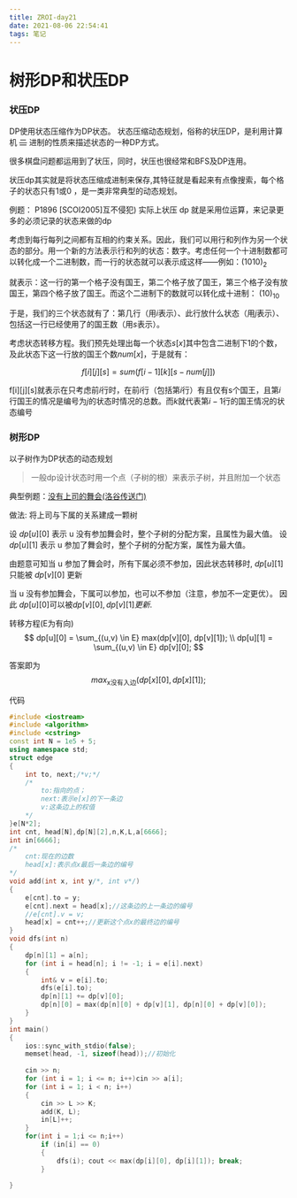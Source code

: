 ```yaml
---
title: ZROI-day21
date: 2021-08-06 22:54:41
tags: 笔记
---
```


# 树形DP和状压DP
<!-- more -->
### 状压DP
DP使用状态压缩作为DP状态。
状态压缩动态规划，俗称的状压DP，是利用计算机 ~~二~~ 进制的性质来描述状态的一种DP方式。

很多棋盘问题都运用到了状压，同时，状压也很经常和BFS及DP连用。

状压dp其实就是将状态压缩成进制来保存,其特征就是看起来有点像搜索，每个格子的状态只有1或0 ，是一类非常典型的动态规划。

例题：
P1896 [SCOI2005]互不侵犯)
实际上状压 dp 就是采用位运算，来记录更多的必须记录的状态来做的dp

考虑到每行每列之间都有互相的约束关系。因此，我们可以用行和列作为另一个状态的部分。用一个新的方法表示行和列的状态：数字。考虑任何一个十进制数都可以转化成一个二进制数，而一行的状态就可以表示成这样——例如：$(1010)_2$

就表示：这一行的第一个格子没有国王，第二个格子放了国王，第三个格子没有放国王，第四个格子放了国王。而这个二进制下的数就可以转化成十进制： $(10)_{10}$

于是，我们的三个状态就有了：第几行（用$i$表示）、此行放什么状态（用$j$表示）、包括这一行已经使用了的国王数（用$s$表示）。

考虑状态转移方程。我们预先处理出每一个状态$s[x]$其中包含二进制下1的个数，及此状态下这一行放的国王个数$num[x]$，于是就有：

$$
f[i][j][s]=sum(f[i−1][k][s−num[j]])
$$

f[i][j][s]就表示在只考虑前$i$行时，在前$i$行（包括第$i$行）有且仅有s个国王，且第$i$行国王的情况是编号为$j$的状态时情况的总数。而$k$就代表第$i-1$行的国王情况的状态编号

### 树形DP
以子树作为DP状态的动态规划
> 一般dp设计状态时用一个点（子树的根）来表示子树，并且附加一个状态

典型例题：[没有上司的舞会(洛谷传送门)](https://www.luogu.com.cn/problem/P1352)

做法:
将上司与下属的关系建成一颗树

设 $dp[u][0]$ 表示 u 没有参加舞会时，整个子树的分配方案，且属性为最大值。
设 $dp[u][1]$ 表示 u 参加了舞会时，整个子树的分配方案，属性为最大值。

由题意可知当 u 参加了舞会时，所有下属必须不参加，因此状态转移时, $dp[u][1]$ 只能被 $dp[v][0]$ 更新

当 u 没有参加舞会，下属可以参加，也可以不参加（注意，参加不一定更优）。
因此 $dp[u][0]$可以被$dp[v][0], dp[v][1]更新$.

转移方程(E为有向)
$$
dp[u][0] = \sum_{(u,v) \in E} max(dp[v][0], dp[v][1]); \\
dp[u][1] = \sum_{(u,v) \in E} dp[v][0];
$$

答案即为 
$$
max_{\text{x没有入边}}(dp[x][0], dp[x][1]);
$$

代码
```cpp
#include <iostream>
#include <algorithm>
#include <cstring>
const int N = 1e5 + 5;
using namespace std;
struct edge
{
	int to, next;/*v;*/
	/*
		to:指向的点；
		next:表示e[x]的下一条边
		v:这条边上的权值
	*/
}e[N*2];
int cnt, head[N],dp[N][2],n,K,L,a[6666];
int in[6666];
/*
	cnt:现在的边数
	head[x]:表示点x最后一条边的编号
*/
void add(int x, int y/*, int v*/)
{
	e[cnt].to = y;
	e[cnt].next = head[x];//这条边的上一条边的编号
	//e[cnt].v = v;
	head[x] = cnt++;//更新这个点x的最终边的编号
}
void dfs(int n)
{
	dp[n][1] = a[n];
	for (int i = head[n]; i != -1; i = e[i].next)
	{
		int& v = e[i].to;
		dfs(e[i].to);
		dp[n][1] += dp[v][0];
		dp[n][0] = max(dp[n][0] + dp[v][1], dp[n][0] + dp[v][0]);
	}
}
int main()
{
	ios::sync_with_stdio(false);
	memset(head, -1, sizeof(head));//初始化
	
	cin >> n;
	for (int i = 1; i <= n; i++)cin >> a[i];
	for (int i = 1; i < n; i++)
	{
		cin >> L >> K;
		add(K, L);
		in[L]++;
	}
	for(int i = 1;i <= n;i++)
		if (in[i] == 0)
		{ 
			dfs(i); cout << max(dp[i][0], dp[i][1]); break;
		}

}
```